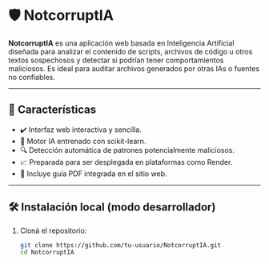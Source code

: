 # 🛡️ NotcorruptIA

**NotcorruptIA** es una aplicación web basada en Inteligencia Artificial diseñada para analizar el contenido de scripts, archivos de código u otros textos sospechosos y detectar si podrían tener comportamientos maliciosos. Es ideal para auditar archivos generados por otras IAs o fuentes no confiables.

---

## 🚀 Características

- ✔️ Interfaz web interactiva y sencilla.
- 🤖 Motor IA entrenado con scikit-learn.
- 🔍 Detección automática de patrones potencialmente maliciosos.
- 📈 Preparada para ser desplegada en plataformas como Render.
- 📎 Incluye guía PDF integrada en el sitio web.

---

## 🛠️ Instalación local (modo desarrollador)

1. Cloná el repositorio:
   ```bash
   git clone https://github.com/tu-usuario/NotcorruptIA.git
   cd NotcorruptIA
